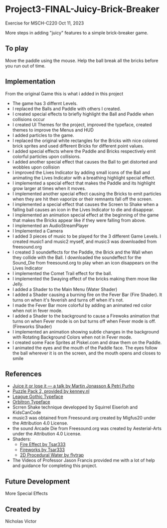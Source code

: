 # Project3-FINAL-Juicy-Brick-Breaker

Exercise for MSCH-C220
Oct 11, 2023

More steps in adding "juicy" features to a simple brick-breaker game.

## To play

Move the paddle using the mouse. Help the ball break all the bricks before you run out of time.


## Implementation

From the original Game this is what i added in this project
* The game has 3 differnt Levels.
* I replaced the Balls and Paddle with others I created.
* I created special effects to  briefly highlight the Ball and Paddle when collisions occur
* I created UI Themes for the project, improved the typeface, created themes to improve the Menus and HUD
* I added particles to the game.
* I replaced the original white rectangles  for the Bricks with nice colored brick sprites and used different Bricks for different point values.
* I added special effects where the Paddle and Bricks respectively emit colorful particles upon collisions.
* I added another special effect that causes the Ball to get distorted and wobbles upon collision
* I improved the Lives Indicator by adding small icons of the Ball and animating the Lives Indicator with a breathing highlight special effect.
* I implemented a special effect that makes the Paddle and its highlight grow larger at times when it moves.
* I implemented another special effect causing the Bricks to emit particles when they are hit then vaporize or their remnants fall off the screen.
* I implemented a special effect that causes the Screen to Shake when a falling ball causes an icon in the Lives Indicator to die and disappear.
* I implemented an animation special effect at the beginning of the game that makes the Bricks appear like if they were falling from above.
* I implemented an AudioStreamPlayer
* I Implemented a Camera
* I added 3 pieces of music to be played for the 3 different Game Levels. I created music1 and music2 myself, and music3 was downloaded from freesound.org
* I created 3 soundeffects for the Paddle, the Brick and the Wall when they collide with the Ball. I downloaded the soundeffect for the Sound_Die from freesound.org to play when an icon disappears on the Lives Indicator
* I implemented the Comet Trail effect for the ball.
* I implemented the Swaying effect of the bricks making them move like Jelly.
* I added a Shader to the Main Menu (Water Shader)
* I added a Shader causing a burning fire on the Fever Bar (Fire Shader). It turns on when it's feverish and turns off when it's not.
* I made the Fever Bar more colorful by adding an animated red color when not in fever mode.
* I added a Shader to the background to cause a Firewoks animation that turns on when  Fever mode is on but turns off when Fever mode is off. (Fireworks Shader)
* I implemented  an animation showing subtle changes in the background with Rotating Background Colors when not in Fever mode.
* I created some Face Sprites at Piskel.com and draw them on the Paddle.
* I animated the eyes and the mouth of the Paddle face. The eyes follow the ball wherever it is on the screen, and the mouth opens and closes to smile
 


## References
 * [Juice it or lose it — a talk by Martin Jonasson & Petri Purho](https://www.youtube.com/watch?v=Fy0aCDmgnxg)
 * [Puzzle Pack 2, provided by kenney.nl](https://kenney.nl/assets/puzzle-pack-2)
 * [League Gothic Typeface](https://www.theleagueofmoveabletype.com/league-gothic)
 * [Orbitron Typeface](https://www.theleagueofmoveabletype.com/orbitron)
 * Scrren Shake technique developped by Squirrel Eiserloh and KidsCanCode
 * music3 was obtained from Freesound.org created by Migfus20 under the Attribution 4.0 License.
 * the sound Arcade Die from Freesound.org was created by Aesterial-Arts under the Attribution 4.0 License.
 *  Shaders:
	  * [Fire Effect by Tsar333](https://godotshaders.com/shader/fire-effect/)
	  * [Fireworks by Tsar333](https://godotshaders.com/shader/fireworks/)
	  * [2D Procedural Water by flytrap](https://godotshaders.com/shader/perlin-procedural-water/)
 * The Videos of Professor Jason Francis provided me with a lot of help and guidance for completing this project.
 

## Future Development

More Special Effects


## Created by
Nicholas Victor
